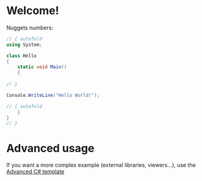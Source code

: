 # Welcome!

Nuggets numbers: 

```C# runnable
// { autofold
using System;

class Hello 
{
    static void Main() 
    {
        
// }

Console.WriteLine("Hello World!");

// { autofold
    }
}
// }
```

# Advanced usage

If you want a more complex example (external libraries, viewers...), use the [Advanced C# template](https://tech.io/select-repo/386)
